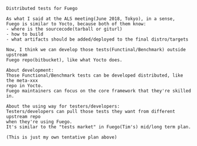     Distributed tests for Fuego

    As what I said at the ALS meeting(June 2018, Tokyo), in a sense,
    Fuego is similar to Yocto, because both of them know:
    - where is the sourcecode(tarball or giturl)
    - how to build
    - what artifacts should be added/deployed to the final distro/targets

    Now, I think we can develop those tests(Functinal/Benchmark) outside upstream
    Fuego repo(bitbucket), like what Yocto does.

    About development:
    Those Functional/Benchmark tests can be developed distributed, like the meta-xxx
    repo in Yocto. 
    Fuego maintainers can focus on the core framework that they're skilled in.

    About the using way for testers/developers:
    Testers/developers can pull those tests they want from different upstream repo
    when they're using Fuego.
    It's similar to the "tests market" in Fuego(Tim's) mid/long term plan.

    (This is just my own tentative plan above)

